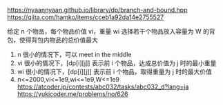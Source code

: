 https://nyaannyaan.github.io/library/dp/branch-and-bound.hpp
https://qiita.com/hamko/items/cceb1a92da14e2755527

给定 n 个物品，每个物品价值 vi，重量 wi
选择若干个物品放入容量为 W 的背包，使得背包内物品的总价值最大

1. n 很小的情况下，可以 meet in the middle
2. vi 很小的情况下，[dp[i][j]] 表示前 i 个物品，达成总价值为 j 时的最小重量
3. wi 很小的情况下，[dp[i][j]] 表示前 i 个物品，取得重量为 j 时的最大价值
4. n<=2000,vi<=1e9,wi<=1e9,W<=1e9
   https://atcoder.jp/contests/abc032/tasks/abc032_d?lang=ja
   https://yukicoder.me/problems/no/626
